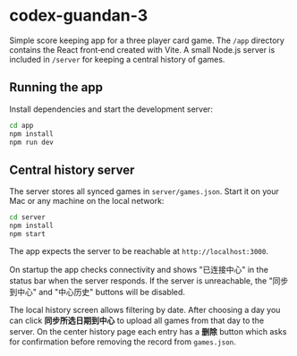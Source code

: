 # codex-guandan-3

Simple score keeping app for a three player card game. The `/app` directory
contains the React front‑end created with Vite. A small Node.js server is
included in `/server` for keeping a central history of games.

## Running the app

Install dependencies and start the development server:

```bash
cd app
npm install
npm run dev
```

## Central history server

The server stores all synced games in `server/games.json`. Start it on your Mac
or any machine on the local network:

```bash
cd server
npm install
npm start
```

The app expects the server to be reachable at `http://localhost:3000`.

On startup the app checks connectivity and shows "已连接中心" in the status bar
when the server responds. If the server is unreachable, the "同步到中心" and
"中心历史" buttons will be disabled.

The local history screen allows filtering by date. After choosing a day you can
click **同步所选日期到中心** to upload all games from that day to the server.
On the center history page each entry has a **删除** button which asks for
confirmation before removing the record from `games.json`.

